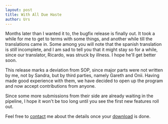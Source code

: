 ```yaml
---
layout: post
title: With All Due Haste
author: Urs
---
```


Months later than I wanted it to, the bugfix release is finally out. It took a while for me to get to terms with some things, and another while till the translations came in.
Some among you will note that the spanish translation is <i>still</i> incomplete, and I am sad to tell you that it might stay so for a while, since our translator, Ricardo, was struck by illness. I hope he'll get better soon.

This release marks a deviation from SOP, since major parts were not written by me, not by Sandra, but by third parties, namely Gareth and Onii. Having made good experience with them, we have decided to open up the program and 
now accept contributions from anyone.

Since some more submissions from their side are already waiting in the pipeline, I hope it won't be too long until you see the first new features roll out.

Feel free to <a href="/contact.html">contact</a> me about the details once your [download](/downloads.html) is done.
